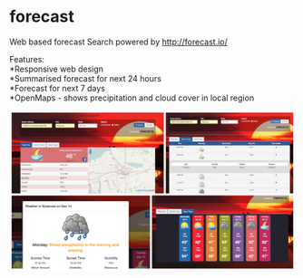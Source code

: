 # forecast
Web based forecast Search powered by http://forecast.io/

Features:
<br> *Responsive web design
<br> *Summarised forecast for next 24 hours 
<br> *Forecast for next 7 days
<br> *OpenMaps - shows precipitation and cloud cover in local region

![Alt text](https://github.com/pnisarg/forecast/blob/master/images/screen.jpg "Screen Shot")



